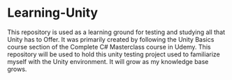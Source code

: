# Learning-Unity

This repository is used as a learning ground for testing and studying all that Unity has to Offer.
It was primarily created by following the Unity Basics course section of the Complete C# Masterclass course in Udemy.
This repository will be used to hold this unity testing project used to familiarize myself with the Unity environment.
It will grow as my knowledge base grows.